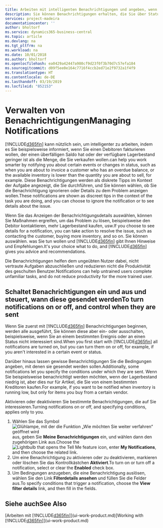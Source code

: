 ```yaml
---
title: Arbeiten mit intelligenten Benachrichtigungen und angeben, wenn Sie sie sehen | Microsoft Docs
description: Sie können Benachrichtigungen erhalten, die Sie über Statusänderungen oder Ereignissen, beispielsweise, ein überfälliger Saldo oder ein Logistik Basis informieren.
services: project-madeira
documentationcenter: ''
author: bholtorf
ms.service: dynamics365-business-central
ms.topic: article
ms.devlang: na
ms.tgt_pltfrm: na
ms.workload: na
ms.date: 10/01/2018
ms.author: bholtorf
ms.openlocfilehash: ea0429a42447a980cf9d23f0f3b70d7c57efa184
ms.sourcegitcommit: d09f5ee0e164c7716f4ccb2ed71e2f9732a1f4f9
ms.translationtype: HT
ms.contentlocale: de-DE
ms.lasthandoff: 03/19/2019
ms.locfileid: "852153"
---
```

# <a name="managing-notifications"></a><span data-ttu-id="e53c3-103">Verwalten von Benachrichtigungen</span><span class="sxs-lookup"><span data-stu-id="e53c3-103">Managing Notifications</span></span>
[!INCLUDE[d365fin](includes/d365fin_md.md)] <span data-ttu-id="e53c3-104">kann nützlich sein, um intelligenter zu arbeiten, indem es Sie beispielsweise informiert, wenn Sie einen Debitoren fakturieren wollen, der einen überfälligen Saldo hat oder der verfügbare Lagerbestand geringer ist als die Menge, die Sie verkaufen wollen.</span><span class="sxs-lookup"><span data-stu-id="e53c3-104">can help you work smarter by notifying you about certain events or changes in status, such as when you are about to invoice a customer who has an overdue balance, or the available inventory is lower than the quantity you are about to sell, for example.</span></span> <span data-ttu-id="e53c3-105">Diese Benachrichtigungen werden als diskrete Tipps im Kontext der Aufgabe angezeigt, die Sie durchführen, und Sie können wählen, ob Sie die Benachrichtigung ignorieren oder Details zu dem Problem anzeigen wollen.</span><span class="sxs-lookup"><span data-stu-id="e53c3-105">These notifications are shown as discreet tips in the context of the task you are doing, and you can choose to ignore the notification or to see details about the issue.</span></span>  

<span data-ttu-id="e53c3-106">Wenn Sie das Anzeigen der Benachrichtigungsdetails auswählen, können Sie Maßnahmen ergreifen, um das Problem zu lösen, beispielsweise den Debitor kontaktieren, mehr Lagerbestand kaufen, usw.</span><span class="sxs-lookup"><span data-stu-id="e53c3-106">If you choose to see details for a notification, you can take action to resolve the issue, such as contacting the customer, buying more inventory, and so on.</span></span> <span data-ttu-id="e53c3-107">Sie können auswählen. was Sie tun wollen und [!INCLUDE[d365fin](includes/d365fin_md.md)] gibt Ihnen Hinweise und Empfehlungen.</span><span class="sxs-lookup"><span data-stu-id="e53c3-107">It's your choice what to do, and [!INCLUDE[d365fin](includes/d365fin_md.md)] gives you advice and recommendations.</span></span>  

<span data-ttu-id="e53c3-108">Die Benachrichtigungen helfen dem ungeübten Nutzer dabei, nicht vertraute Aufgaben abzuschließen und reduzieren nicht die Produktivität des geschulten Benutzer.</span><span class="sxs-lookup"><span data-stu-id="e53c3-108">Notifications can help untrained users complete unfamiliar tasks, and do not reduce productivity for the more trained user.</span></span>  

## <a name="to-turn-notifications-on-or-off-and-control-when-they-are-sent"></a><span data-ttu-id="e53c3-109">Schaltet Benachrichtigungen ein und aus und steuert, wann diese gesendet werden</span><span class="sxs-lookup"><span data-stu-id="e53c3-109">To turn notifications on or off, and control when they are sent</span></span>
<span data-ttu-id="e53c3-110">Wenn Sie zuerst mit [!INCLUDE[d365fin](includes/d365fin_md.md)] Benachrichtigungen beginnen, werden alle ausgeführt, Sie können diese aber ein- oder ausschalten, beispielsweise, wenn Sie an einem bestimmten Ereignis oder an einen Status nicht interessiert sind.</span><span class="sxs-lookup"><span data-stu-id="e53c3-110">When you first start with [!INCLUDE[d365fin](includes/d365fin_md.md)] all notifications are turned on, but you can turn them on or off, for example, if you aren't interested in a certain event or status.</span></span>  

<span data-ttu-id="e53c3-111">Darüber hinaus lassen gewisse Benachrichtigungen Sie die Bedingungen angeben, mit denen sie gesendet werden sollen.</span><span class="sxs-lookup"><span data-stu-id="e53c3-111">Additionally, some notifications let you specify the conditions under which they are sent.</span></span> <span data-ttu-id="e53c3-112">Wenn Sie beispielsweise benachrichtigt werden möchten, wenn der Lagerbestand niedrig ist, aber dies nur für Artikel, die Sie von einem bestimmten Kreditoren kaufen.</span><span class="sxs-lookup"><span data-stu-id="e53c3-112">For example, if you want to be notified when inventory is running low, but only for items you buy from a certain vendor.</span></span>  

<span data-ttu-id="e53c3-113">Aktivieren oder deaktivieren Sie bestimmte Benachrichtigungen, die auf Sie interessieren.</span><span class="sxs-lookup"><span data-stu-id="e53c3-113">Turning notifications on or off, and specifying conditions, applies only to you.</span></span>  

1. <span data-ttu-id="e53c3-114">Wählen Sie das Symbol ![Glühlampe, mit der die Funktion „Wie möchten Sie weiter verfahren“ geöffnet wird](media/ui-search/search_small.png "Wie möchten Sie weiter verfahren?") aus, geben Sie **Meine Benachrichtigungen** ein, und wählen dann den zugehörigen Link aus.</span><span class="sxs-lookup"><span data-stu-id="e53c3-114">Choose the ![Lightbulb that opens the Tell Me feature](media/ui-search/search_small.png "Tell me what you want to do") icon, enter **My Notifications**, and then choose the related link.</span></span>
2. <span data-ttu-id="e53c3-115">Um eine Benachrichtigung zu aktivieren oder zu deaktivieren, markieren oder löschen Sie das Kontrollkästchen **Aktiviert**.</span><span class="sxs-lookup"><span data-stu-id="e53c3-115">To turn on or turn off a notification, select or clear the **Enabled** check box.</span></span>
3. <span data-ttu-id="e53c3-116">Um Bedingungen anzugeben, die eine Benachrichtigung auslösen, wählen Sie den Link **Filterdetails ansehen** und füllen Sie die Felder aus.</span><span class="sxs-lookup"><span data-stu-id="e53c3-116">To specify conditions that trigger a notification, choose the **View filter details** link, and then fill in the fields.</span></span>  

## <a name="see-also"></a><span data-ttu-id="e53c3-117">Siehe auch</span><span class="sxs-lookup"><span data-stu-id="e53c3-117">See Also</span></span>
<span data-ttu-id="e53c3-118">[Arbeiten mit [!INCLUDE[d365fin](includes/d365fin_md.md)]](ui-work-product.md)</span><span class="sxs-lookup"><span data-stu-id="e53c3-118">[Working with [!INCLUDE[d365fin](includes/d365fin_md.md)]](ui-work-product.md)</span></span>
